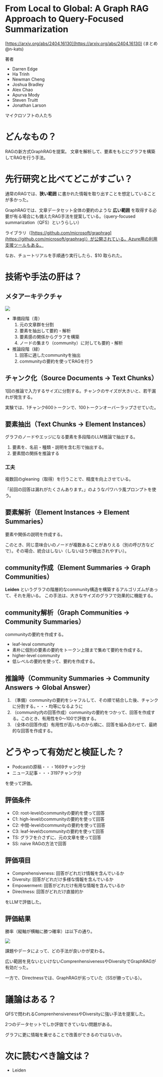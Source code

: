 # From Local to Global: A Graph RAG Approach to Query-Focused Summarization
[https://arxiv.org/abs/2404.16130](https://arxiv.org/abs/2404.16130)
(まとめ @n-kats)

著者
* Darren Edge
* Ha Trinh
* Newman Cheng
* Joshua Bradley
* Alex Chao
* Apurva Mody
* Steven Truitt
* Jonathan Larson

マイクロソフトの人たち

# どんなもの？
RAGの新方式GraphRAGを提案。
文章を解析して、要素をもとにグラフを構築してRAGを行う手法。

# 先行研究と比べてどこがすごい？
通常のRAGでは、**狭い範囲** に書かれた情報を取り出すことを想定していることが多かった。

GraphRAGでは、文章データセット全体の要約のような **広い範囲** を取得する必要が有る場合にも備えたRAG手法を提案している。（query-focused summarization（QFS）というらしい）

ライブラリ（[https://github.com/microsoft/graphrag](https://github.com/microsoft/graphrag)）が公開されている。Azure用の利用支援ツールもある。

なお、チュートリアルを手順通り実行したら、$10 取られた。

# 技術や手法の肝は？
## メタアーキテクチャ

![](./GraphRAG_2404.16130/meta.png)

* 準備段階（青）
  1. 元の文章群を分割
  1. 要素を抽出して要約・解析
  1. 要素感の関係からグラフを構築
  1. ノードの集まり（community）に対しても要約・解析
* 推論段階（緑）
  1. 回答に適したcommunityを抽出
  1. communityの要約を使ってRAGを行う


## チャンク化（Source Documents → Text Chunks）
1回の推論で入力するサイズに分割する。チャンクのサイズが大きいと、若干漏れが発生する。

実験では、1チャンク600トークンで、100トークンオーバーラップさせていた。

## 要素抽出（Text Chunks → Element Instances）

グラフのノードやエッジになる要素を多段階のLLM推論で抽出する。

1. 要素を、名前・種類・説明を含む形で抽出する。
1. 要素間の関係を推論する

### 工夫
複数回のgleaning（取得）を行うことで、精度を向上させている。

「前回の回答は漏れがたくさんあります。」のようなパワハラ風プロンプトを使う。

## 要素解析（Element Instances → Element Summaries）

要素や関係の説明を作成する。

このとき、同じ意味合いのノードが複数あることがありえる（別の呼び方などで）。その場合、統合はしない（しないほうが検出されやすい）。

## community作成（Element Summaries → Graph Communities）

**Leiden** というグラフの階層的なcommunity構造を構築するアルゴリズムがあって、それを用いる。
この手法は、大きなサイズのグラフで効果的に機能する。

## community解析（Graph Communities → Community Summaries）

communityの要約を作成する。

* leaf-leval community
 * 素朴に個別の要素の要約をトークン上限まで集めて要約を作成する。
* higher-level community
 * 低レベルの要約を使って、要約を作成する。

## 推論時（Community Summaries → Community Answers → Global Answer）

1. （準備）communityの要約をシャフルして、その順で結合した後、チャンクに分割する。・・・均等になるように
1. （community内の回答作成）communityの要約をつかって、回答を作成する。このとき、有用性を0〜100で評価する。
1. （全体の回答作成）有用性が高いものから順に、回答を組み合わせて、最終的な回答を作成する。


# どうやって有効だと検証した？
* Podcastの原稿・・・1669チャンク分
* ニュース記事・・・3197チャンク分

を使って評価。

## 評価条件
* C0: root-levelのcommunityの要約を使って回答
* C1: high-levelのcommunityの要約を使って回答
* C2: 中間-levelのcommunityの要約を使って回答
* C3: leaf-levelのcommunityの要約を使って回答
* TS: グラフを介さずに、元の文章を使って回答
* SS: naive RAGの方法で回答

## 評価項目
* Comprehensiveness:  回答がどれだけ情報を含んでいるか
* Diversity:  回答がどれだけ多様な情報を含んでいるか
* Empowerment:  回答がどれだけ有用な情報を含んでいるか
* Directness:  回答がどれだけ直接的か

をLLMで評価した。

## 評価結果
勝率（縦軸が横軸に勝つ確率）は以下の通り。

![](./GraphRAG_2404.16130/scores.png)

課題やデータによって、どの手法が良いかが変わる。

広い範囲を見ないといけないComprenhensivenessやDiversityでGraphRAGが有効だった。

一方で、Directnessでは、GraphRAGが劣っていた（SSが勝っている）。

# 議論はある？
QFSで問われるComprenhensivenessやDiversityに強い手法を提案した。

2つのデータセットでしか評価できていない問題がある。

グラフに更に情報を乗せることで改善ができるのではないか。

# 次に読むべき論文は？
* Leiden